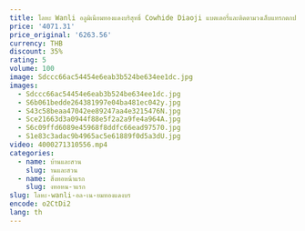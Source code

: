 ```yaml
---
title: โลหะ Wanli อลูมิเนียมทองแดงบริสุทธิ์ Cowhide Diaoji แบตเตอรี่และติดตามวงเล็บแทรกตกปลาป่าดึงสีดํา
price: '4071.31'
price_original: '6263.56'
currency: THB
discount: 35%
rating: 5
volume: 100
image: Sdccc66ac54454e6eab3b524be634ee1dc.jpg
images:
  - Sdccc66ac54454e6eab3b524be634ee1dc.jpg
  - S6b061bedde264381997e04ba481ec042y.jpg
  - S43c58beaa47042ee89247aa4e3215476N.jpg
  - Sce21663d3a0944f88e5f2a2a9fe4a964A.jpg
  - S6c09ffd6089e45968f8ddfc66ead97570.jpg
  - S1e83c3adac9b4965ac5e61889f0d5a3dU.jpg
video: 4000271310556.mp4
categories:
  - name: บ้านและสวน
    slug: านและสวน
  - name: สิ่งทอหน้าแรก
    slug: งทอหน-าแรก
slug: โลหะ-wanli-อล-เน-ยมทองแดงบร
encode: o2CtDi2
lang: th
---
```

  